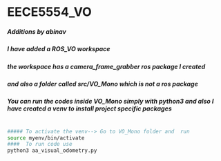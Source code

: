 # EECE5554_VO

##### Additions by abinav
##### I have added a ROS_VO workspace
##### the workspace has a camera_frame_grabber ros package I created 
##### and also a folder called src/VO_Mono which is not a ros package 
##### You can run the codes inside VO_Mono simply with python3 and also I have created a venv to install project specific packages


```sh

##### To activate the venv--> Go to VO_Mono folder and  run
source myenv/bin/activate
####  To run code use
python3 aa_visual_odometry.py

```